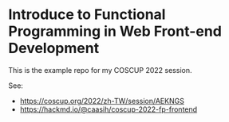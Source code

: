 # Introduce to Functional Programming in Web Front-end Development

This is the example repo for my COSCUP 2022 session.

See:

  - https://coscup.org/2022/zh-TW/session/AEKNGS
  - https://hackmd.io/@caasih/coscup-2022-fp-frontend

